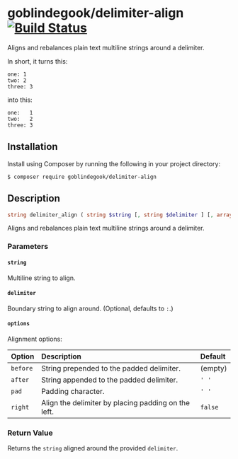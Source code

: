 # goblindegook/delimiter-align [![Build Status](https://travis-ci.org/goblindegook/delimiter-align.svg?branch=master)](https://travis-ci.org/goblindegook/delimiter-align)

Aligns and rebalances plain text multiline strings around a delimiter.

In short, it turns this:

```
one: 1
two: 2
three: 3
```

into this:

```
one:   1
two:   2
three: 3
```

## Installation

Install using Composer by running the following in your project directory:

```
$ composer require goblindegook/delimiter-align
```

## Description

```php
string delimiter_align ( string $string [, string $delimiter ] [, array $options ] );
```

Aligns and rebalances plain text multiline strings around a delimiter.

### Parameters

#### `string`
Multiline string to align.

#### `delimiter`
Boundary string to align around. (Optional, defaults to `:`.)

#### `options`
Alignment options:

| Option   | Description                                         | Default |
| :------- | :-------------------------------------------------- | :------ |
| `before` | String prepended to the padded delimiter.           | (empty) |
| `after`  | String appended to the padded delimiter.            | `' '`   |
| `pad`    | Padding character.                                  | `' '`   |
| `right`  | Align the delimiter by placing padding on the left. | `false` |

### Return Value

Returns the `string` aligned around the provided `delimiter`.

